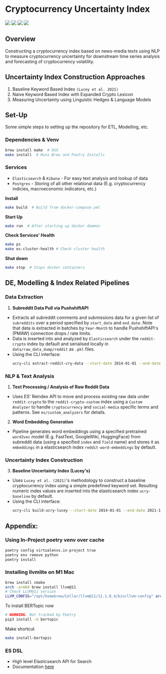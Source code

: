 # Cryptocurrency Uncertainty Index

![](https://img.shields.io/badge/python-3.8.12-blue) ![](https://img.shields.io/badge/code--style-black-lightgrey) ![](https://img.shields.io/github/commit-activity/m/ChristopherLiew/Crypto-Uncertainty-Index?color=green) ![](https://img.shields.io/github/issues/ChristopherLiew/Crypto-Uncertainty-Index?color=red&style=plastic) 

## Overview
Constructing a cryptocurrency index based on news-media texts using NLP to measure cryptocurrency uncertainty for downstream time series analysis 
and forecasting of cryptocurrency volatility.

## Uncertainty Index Construction Approaches
1. Baseline Keyword Based Index ```(Lucey et al. 2021)```
1. Naive Keyword Based Index with Expanded Crypto Lexicon
2. Measuring Uncertainty using Linguistic Hedges & Language Models

## Set-Up
Some simple steps to setting up the repository for ETL, Modelling, etc.

### Dependencies & Venv
```zsh
brew install make  # OSX
make install  # Runs Brew and Poetry Installs
```

### Services
* ```Elasticsearch``` & ```Kibana``` - For easy text analysis and lookup of data
* ```Postgres``` - Storing of all other relational data (E.g. cryptocurrency indicies, macroeconomic indicators, etc.)

**Install**
```zsh
make build  # Build from docker-compose.yml
```
**Start Up**
```zsh
make run  # After starting up docker daemon
```
**Check Services' Health**
```zsh
make ps
make es-cluster-health # Check cluster health
```
**Shut down**
```zsh
make stop  # Stops docker containers
```

## DE, Modelling & Index Related Pipelines
### Data Extraction
1. **Subreddit Data Pull via PushshiftAPI**
* Extracts all subreddit comments and submissions data for a given list of ```subreddits``` over a period specified by ```start_date``` and ```end_date```. Note that data is extracted in batches by ```Year-Month``` to handle PushshiftAPI's (PMAW) connection drops / rate limits.
* Data is inserted into and analyzed by ```Elasticsearch``` under the ```reddit-crypto``` index by default and serialised locally in ```data/raw_data_dump/reddit``` as ```.pkl``` files.
* Using the CLI interface:
  ```zsh
  ucry-cli extract-reddit-cry-data --start-date 2014-01-01 --end-date 2021-12-31 ethereum ethtrader bitcoin ...
  ```
### NLP & Text Analysis
1. **Text Processing / Analysis of Raw Reddit Data**
* Uses ES' Reindex API to move and process existing raw data under ```reddit-crypto``` to the ```reddit-crypto-custom``` index using a ```Custom Analyzer``` to handle ```cryptocurrency``` and ```social-media``` specific terms and patterns. See ```es/custom_analyzers``` for details.

2. **Word Embedding Generation**
* Pipeline generates word embeddings using a specified pretrained ```word2vec``` model (E.g. FastText, GoogleWiki, HuggingFace) from subreddit data (using a specified ```index``` and ```field``` name) and stores it as ```embeddings``` in a elasticsearch index ```reddit-word-embeddings``` by default.

### Uncertainty Index Construction
3. **Baseline Uncertainty Index (Lucey's)**
* Uses ```Lucey et al. (2021)```'s methodology to construct a baseline cryptocurrency index using a simple predefined keyword set. Resulting numeric index values are inserted into the elasticsearch index ```ucry-baseline``` by default.
* Using the CLI interface:
  ```zsh
  ucry-cli build-ucry-lucey --start-date 2014-01-01 --end-date 2021-12-31 --granularity weekly --type price
  ```

## Appendix:
### Using In-Project poetry venv over cache
```zsh
poetry config virtualenvs.in-project true
poetry env remove python
poetry install
```

### Installing llvmlite on M1 Mac
```zsh
brew install cmake
arch -arm64 brew install llvm@11
# Check LLVM@11 version
LLVM_CONFIG="/opt/homebrew/Cellar/llvm@11/11.1.0_4/bin/llvm-config" arch -arm64 pip install llvmlite
```
To install BERTopic now
```zsh
# WARNING: Not tracked by Poetry
pip3 install -U bertopic
```

Make shortcut
```zsh
make install-bertopic
```

### ES DSL
* High level Elasticsearch API for Search
* Documentation [here](https://elasticsearch-dsl.readthedocs.io/en/latest/search_dsl.html)
